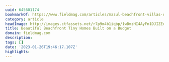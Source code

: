 ```yaml
---
uuid: 645601174
bookmarkOf: https://www.fieldmag.com/articles/mazul-beachfront-villas-oaxaca-puerto-escondido
category: article
headImage: http://images.ctfassets.net/r7p9m4b1iqbp/1wBmzHI4AyFn1DJIZEqCgc/edb38fdfef99700d1e7c32cef40e9bb6/mazul-beachfront-villas-mexico-revolution-architecture-2.jpg?w=1000
title: Beautiful Beachfront Tiny Homes Built on a Budget
domain: fieldmag.com
description:
tags: []
date: '2023-01-26T19:46:17.107Z'
highlights:
---
```




